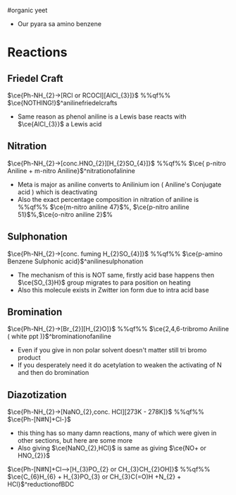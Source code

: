 #organic yeet
- Our pyara sa amino benzene

# Reactions

## Friedel Craft

$\ce{Ph-NH_{2}->[RCl or RCOCl][AlCl_{3}]}$ %%qf%% $\ce{NOTHING!}$^anilinefriedelcrafts

- Same reason as phenol aniline is a Lewis base reacts with $\ce{AlCl_{3}}$ a Lewis acid

## Nitration

$\ce{Ph-NH_{2}->[conc.HNO_{2}][H_{2}SO_{4}]}$ %%qf%% $\ce{ p-nitro Aniline + m-nitro Aniline}$^nitrationofalinine

- Meta is major as aniline converts to Anilinium ion ( Aniline's Conjugate acid ) which is deactivating
- Also the exact percentage composition in nitration of aniline is %%qf%% $\ce{m-nitro aniline 47}$%, $\ce{p-nitro aniline 51}$%,$\ce{o-nitro aniline 2}$%

## Sulphonation

$\ce{Ph-NH_{2}->[conc. fuming H_{2}SO_{4}]}$ %%qf%% $\ce{p-amino Benzene Sulphonic acid}$^anilinesulphonation

- The mechanism of this is NOT same, firstly acid base happens then $\ce{SO_{3}H}$ group migrates to para position on heating
- Also this molecule exists in Zwitter ion form due to intra acid base

## Bromination

$\ce{Ph-NH_{2}->[Br_{2}][H_{2}O]}$ %%qf%% $\ce{2,4,6-tribromo Aniline ( white ppt )}$^brominationofaniline

- Even if you give in non polar solvent doesn't matter still tri bromo product
- If you desperately need it do acetylation to weaken the activating of N and then do bromination

## Diazotization

$\ce{Ph-NH_{2}->[NaNO_{2},conc. HCl][273K - 278K]}$ %%qf%% $\ce{Ph-[N#N]+Cl-}$

- this thing has so many damn reactions, many of which were given in other sections, but here are some more
- Also giving $\ce{NaNO_{2},HCl}$ is same as giving $\ce{NO+ or HNO_{2}}$

$\ce{Ph-[N#N]+Cl-->[H_{3}PO_{2} or CH_{3}CH_{2}OH]}$ %%qf%% $\ce{C_{6}H_{6} + H_{3}PO_{3} or CH_{3}C(=O)H +N_{2} + HCl}$^reductionofBDC
